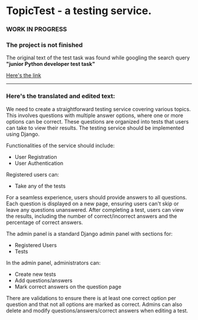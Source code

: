 # TopicTest - a testing service.

### WORK IN PROGRESS
### The project is not finished

The original text of the test task was found while googling the search query **"junior Python developer test task"** 

[Here's the link](https://qna.habr.com/q/212981)

---

### Here's the translated and edited text:

We need to create a straightforward testing service covering various topics. This involves questions with multiple answer options, where one or more options can be correct. These questions are organized into tests that users can take to view their results. The testing service should be implemented using Django.

Functionalities of the service should include:

- User Registration
- User Authentication

Registered users can:

- Take any of the tests

For a seamless experience, users should provide answers to all questions. Each question is displayed on a new page, ensuring users can't skip or leave any questions unanswered. After completing a test, users can view the results, including the number of correct/incorrect answers and the percentage of correct answers.

The admin panel is a standard Django admin panel with sections for:

- Registered Users
- Tests

In the admin panel, administrators can:

- Create new tests
- Add questions/answers
- Mark correct answers on the question page

There are validations to ensure there is at least one correct option per question and that not all options are marked as correct. Admins can also delete and modify questions/answers/correct answers when editing a test.

